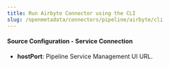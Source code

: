 ```yaml
---
title: Run Airbyte Connector using the CLI
slug: /openmetadata/connectors/pipeline/airbyte/cli
---
```


<ConnectorIntro connector="Airbyte" goal="CLI"/>

<Requirements />

<MetadataIngestionServiceDev service="pipeline" connector="Airbyte" goal="CLI"/>

<h4>Source Configuration - Service Connection</h4>

- **hostPort**: Pipeline Service Management UI URL.

<MetadataIngestionConfig service="pipeline" connector="Airbyte" goal="CLI" />
